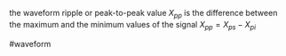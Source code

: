 the waveform ripple or peak-to-peak value $X_{pp}$ is the difference between the maximum and the minimum values of the signal
$X_{pp}=X_{ps}-X_{pi}$

#waveform 
